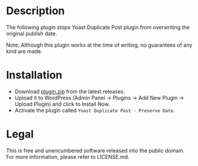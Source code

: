 # Description

The following plugin stops Yoast Duplicate Post plugin from overwriting the original publish date.

Note: Although this plugin works at the time of writing, no guarantees of any kind are made.

# Installation

- Download [plugin.zip](https://github.com/momsdish-corp/public-wp-duplicate-post-preserve-date/releases/download/plugin.zip) from the latest releases.
- Upload it to WordPress (Admin Panel -> Plugins -> Add New Plugin -> Upload Plugin) and click to Install Now.
- Activate the plugin called `Yoast Duplicate Post - Preserve Date`.

# Legal

This is free and unencumbered software released into the public domain. For more information, please refer to
LICENSE.md.